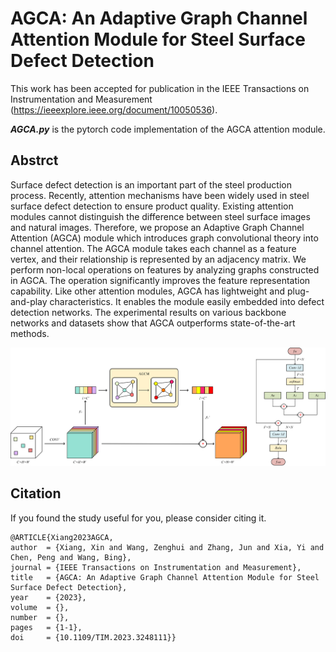 # AGCA: An Adaptive Graph Channel Attention Module for Steel Surface Defect Detection
This work has been accepted for publication in the IEEE Transactions on Instrumentation and Measurement (https://ieeexplore.ieee.org/document/10050536).

***AGCA.py*** is the pytorch code implementation of the AGCA attention module.


## Abstrct
Surface defect detection is an important part of the steel production process. Recently, attention mechanisms have been widely used in steel surface defect detection to ensure product quality. Existing attention modules cannot distinguish the difference between steel surface images and natural images. Therefore, we propose an Adaptive Graph Channel Attention (AGCA) module which introduces graph convolutional theory into channel attention. The AGCA module takes each channel as a feature vertex, and their relationship is represented by an adjacency matrix. We perform non-local operations on features by analyzing graphs constructed in AGCA. The operation significantly improves the feature representation capability. Like other attention modules, AGCA has lightweight and plug-and-play characteristics. It enables the module easily embedded into defect detection networks. The experimental results on various backbone networks and datasets show that AGCA outperforms state-of-the-art methods.


<div align='center'>
<img src = 'AGCA.png'>
</div>

## Citation
If you found the study useful for you, please consider citing it.
```
@ARTICLE{Xiang2023AGCA,  
author  = {Xiang, Xin and Wang, Zenghui and Zhang, Jun and Xia, Yi and Chen, Peng and Wang, Bing},  
journal = {IEEE Transactions on Instrumentation and Measurement},   
title   = {AGCA: An Adaptive Graph Channel Attention Module for Steel Surface Defect Detection},   
year    = {2023},  
volume  = {},  
number  = {},  
pages   = {1-1},  
doi     = {10.1109/TIM.2023.3248111}}
```
